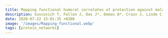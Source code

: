 ```yaml
---
title: Mapping functional humoral correlates of protection against malaria challenge following RTS, S/AS01 vaccination
description: Suscovich T, Fallon J, Das J*, Demas A*, Crain J, Linde C, Michell A, Natarajan H, Arevalo C, Broge T, Linnekin T, Kulkarni V, Lu R, Luedemann C, Marquette M, March S, Weiner JA, Zavala F, Gregory S, Coccia M, Flores-Garcia Y, Ackerman ME, Bergmann-Leitner E, Lauffenburger D, Hendriks J, Sadoff J, Bhatia S, Jongert E, Wilke-Reece U, Alter G
date: 2020-07-22 15:01:35 +0300
image: '/images/Mapping-functional.webp'
tags: [protein_networks]
---
```

